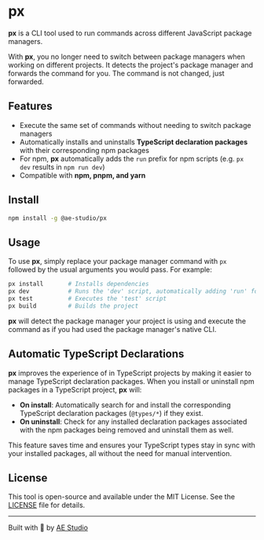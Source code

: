 # px

**px** is a CLI tool used to run commands across different JavaScript package managers.

With **px**, you no longer need to switch between package managers when working on different projects. It detects the project's package manager and forwards the command for you. The command is not changed, just forwarded.

## Features

- Execute the same set of commands without needing to switch package managers
- Automatically installs and uninstalls **TypeScript declaration packages** with their corresponding npm packages
- For npm, **px** automatically adds the `run` prefix for npm scripts (e.g. `px dev` results in `npm run dev`)
- Compatible with **npm, pnpm, and yarn**

## Install

```sh
npm install -g @ae-studio/px
```

## Usage

To use **px**, simply replace your package manager command with `px` followed by the usual arguments you would pass. For example:

```sh
px install       # Installs dependencies
px dev           # Runs the 'dev' script, automatically adding 'run' for npm
px test          # Executes the 'test' script
px build         # Builds the project
```

**px** will detect the package manager your project is using and execute the command as if you had used the package manager's native CLI.

## Automatic TypeScript Declarations

**px** improves the experience of in TypeScript projects by making it easier to manage TypeScript declaration packages. When you install or uninstall npm packages in a TypeScript project, **px** will:

- **On install**: Automatically search for and install the corresponding TypeScript declaration packages (`@types/*`) if they exist.
- **On uninstall**: Check for any installed declaration packages associated with the npm packages being removed and uninstall them as well.

This feature saves time and ensures your TypeScript types stay in sync with your installed packages, all without the need for manual intervention.

## License

This tool is open-source and available under the MIT License. See the [LICENSE](./LICENSE) file for details.

---

Built with 🧡 by [AE Studio](https://ae.studio/join-us?utm_source=sds&utm_medium=referral&utm_campaign=px-cli&utm_content=footer&utm_term=3ff5251a-e107-4d47-bfb8-b2962debd252)
